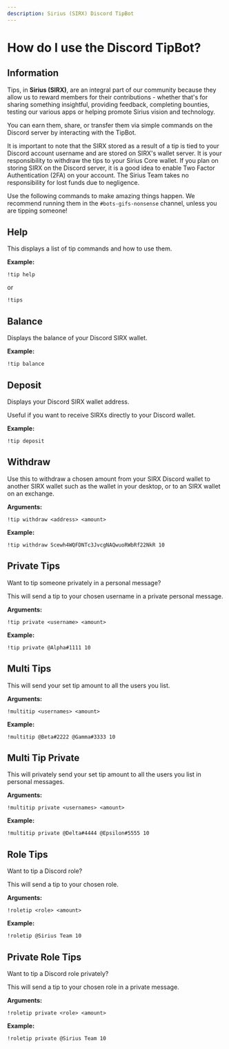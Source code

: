 ```yaml
---
description: Sirius (SIRX) Discord TipBot
---
```


# How do I use the Discord TipBot?

## Information

Tips, in **Sirius \(SIRX\)**, are an integral part of our community because they allow us to reward members for their contributions - whether that's for sharing something insightful, providing feedback, completing bounties, testing our various apps or helping promote Sirius vision and technology.

You can earn them, share, or transfer them via simple commands on the Discord server by interacting with the TipBot.

It is important to note that the SIRX stored as a result of a tip is tied to your Discord account username and are stored on SIRX's wallet server. It is your responsibility to withdraw the tips to your Sirius Core wallet. If you plan on storing SIRX on the Discord server, it is a good idea to enable Two Factor Authentication \(2FA\) on your account. The Sirius Team takes no responsibility for lost funds due to negligence.

Use the following commands to make amazing things happen. We recommend running them in the `#bots-gifs-nonsense` channel, unless you are tipping someone!

## Help

This displays a list of tip commands and how to use them.

**Example:**

```text
!tip help
```

or

```text
!tips
```

## Balance

Displays the balance of your Discord SIRX wallet.

**Example:**

```text
!tip balance
```

## Deposit

Displays your Discord SIRX wallet address.

Useful if you want to receive SIRXs directly to your Discord wallet.

**Example:**

```text
!tip deposit
```

## Withdraw

Use this to withdraw a chosen amount from your SIRX Discord wallet to another SIRX wallet such as the wallet in your desktop, or to an SIRX wallet on an exchange.

**Arguments:**

```text
!tip withdraw <address> <amount>
```

**Example:**

```text
!tip withdraw Scewh4WQFDNTc3JvcgNAQwuoRWbRf22NkR 10
```

## Private Tips

Want to tip someone privately in a personal message?

This will send a tip to your chosen username in a private personal message.

**Arguments:**

```text
!tip private <username> <amount>
```

**Example:**

```text
!tip private @Alpha#1111 10
```

## Multi Tips

This will send your set tip amount to all the users you list.

**Arguments:**

```text
!multitip <usernames> <amount>
```

**Example:**

```text
!multitip @Beta#2222 @Gamma#3333 10
```

## Multi Tip Private

This will privately send your set tip amount to all the users you list in personal messages.

**Arguments:**

```text
!multitip private <usernames> <amount>
```

**Example:**

```text
!multitip private @Delta#4444 @Epsilon#5555 10
```

## Role Tips

Want to tip a Discord role?

This will send a tip to your chosen role.

**Arguments:**

```text
!roletip <role> <amount>
```

**Example:**

```text
!roletip @Sirius Team 10
```

## Private Role Tips

Want to tip a Discord role privately?

This will send a tip to your chosen role in a private message.

**Arguments:**

```text
!roletip private <role> <amount>
```

**Example:**

```text
!roletip private @Sirius Team 10
```




